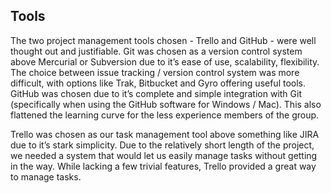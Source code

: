 ## Tools

The two project management tools chosen - Trello and GitHub - were well thought out and justifiable. Git was chosen as a version control system above Mercurial or Subversion due to it’s ease of use, scalability, flexibility. The choice between issue tracking / version control system was more difficult, with options like Trak, Bitbucket and Gyro offering useful tools. GitHub was chosen due to it’s complete and simple integration with Git (specifically when using the GitHub software for Windows / Mac). This also flattened the learning curve for the less experience members of the group.

Trello was chosen as our task management tool above something like JIRA due to it’s stark simplicity. Due to the relatively short length of the project, we needed a system that would let us easily manage tasks without getting in the way. While lacking a few trivial features, Trello provided a great way to manage tasks.